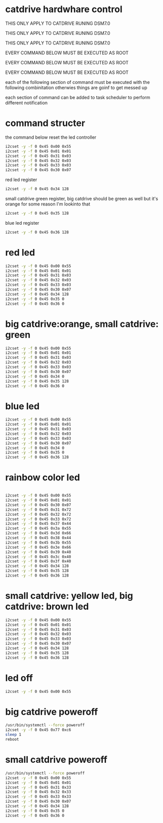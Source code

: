 # catdrive hardwhare control

THIS ONLY APPLY TO CATDRIVE RUNING DSM7.0

THIS ONLY APPLY TO CATDRIVE RUNING DSM7.0

THIS ONLY APPLY TO CATDRIVE RUNING DSM7.0


EVERY COMMAND BELOW MUST BE EXECUTED AS ROOT

EVERY COMMAND BELOW MUST BE EXECUTED AS ROOT

EVERY COMMAND BELOW MUST BE EXECUTED AS ROOT


each of the following section of command must be executed with the following combinitation otherwies things are goinf to get messed up

each section of command can be added to task scheduler to perform different notification

# command structer
the command below reset the led controller
```sh
i2cset -y -f 0 0x45 0x00 0x55
i2cset -y -f 0 0x45 0x01 0x01
i2cset -y -f 0 0x45 0x31 0x03
i2cset -y -f 0 0x45 0x32 0x03
i2cset -y -f 0 0x45 0x33 0x03
i2cset -y -f 0 0x45 0x30 0x07
```
red led register
```sh
i2cset -y -f 0 0x45 0x34 128
```
small catdrive green register, big catdrive should be green as well but it's orange for some reason I'm lookinto that
```sh
i2cset -y -f 0 0x45 0x35 128
```
blue led register
```sh
i2cset -y -f 0 0x45 0x36 128
```
# red led
```sh
i2cset -y -f 0 0x45 0x00 0x55
i2cset -y -f 0 0x45 0x01 0x01
i2cset -y -f 0 0x45 0x31 0x03
i2cset -y -f 0 0x45 0x32 0x03
i2cset -y -f 0 0x45 0x33 0x03
i2cset -y -f 0 0x45 0x30 0x07
i2cset -y -f 0 0x45 0x34 128
i2cset -y -f 0 0x45 0x35 0
i2cset -y -f 0 0x45 0x36 0
```
# big catdrive:orange, small catdrive: green
```sh
i2cset -y -f 0 0x45 0x00 0x55
i2cset -y -f 0 0x45 0x01 0x01
i2cset -y -f 0 0x45 0x31 0x03
i2cset -y -f 0 0x45 0x32 0x03
i2cset -y -f 0 0x45 0x33 0x03
i2cset -y -f 0 0x45 0x30 0x07
i2cset -y -f 0 0x45 0x34 0
i2cset -y -f 0 0x45 0x35 128
i2cset -y -f 0 0x45 0x36 0
```

# blue led
```sh
i2cset -y -f 0 0x45 0x00 0x55
i2cset -y -f 0 0x45 0x01 0x01
i2cset -y -f 0 0x45 0x31 0x03
i2cset -y -f 0 0x45 0x32 0x03
i2cset -y -f 0 0x45 0x33 0x03
i2cset -y -f 0 0x45 0x30 0x07
i2cset -y -f 0 0x45 0x34 0
i2cset -y -f 0 0x45 0x35 0
i2cset -y -f 0 0x45 0x36 128
```

# rainbow color led
```sh

i2cset -y -f 0 0x45 0x00 0x55
i2cset -y -f 0 0x45 0x01 0x01
i2cset -y -f 0 0x45 0x30 0x07
i2cset -y -f 0 0x45 0x31 0x72
i2cset -y -f 0 0x45 0x32 0x72
i2cset -y -f 0 0x45 0x33 0x72
i2cset -y -f 0 0x45 0x37 0x44
i2cset -y -f 0 0x45 0x3a 0x55
i2cset -y -f 0 0x45 0x3d 0x66
i2cset -y -f 0 0x45 0x38 0x44
i2cset -y -f 0 0x45 0x3b 0x55
i2cset -y -f 0 0x45 0x3e 0x66
i2cset -y -f 0 0x45 0x39 0x40
i2cset -y -f 0 0x45 0x3c 0x40
i2cset -y -f 0 0x45 0x3f 0x40
i2cset -y -f 0 0x45 0x34 128
i2cset -y -f 0 0x45 0x35 128
i2cset -y -f 0 0x45 0x36 128
```




# small catdrive: yellow led, big catdrive: brown led
```sh
i2cset -y -f 0 0x45 0x00 0x55
i2cset -y -f 0 0x45 0x01 0x01
i2cset -y -f 0 0x45 0x31 0x03
i2cset -y -f 0 0x45 0x32 0x03
i2cset -y -f 0 0x45 0x33 0x03
i2cset -y -f 0 0x45 0x30 0x07
i2cset -y -f 0 0x45 0x34 128
i2cset -y -f 0 0x45 0x35 128
i2cset -y -f 0 0x45 0x36 128
```

# led off
```sh
i2cset -y -f 0 0x45 0x00 0x55
```

# big catdrive poweroff
```sh
/usr/bin/systemctl --force poweroff
i2cset -y -f 0 0x45 0x77 0xc6
sleep 1
reboot
```

# small catdrive poweroff
```sh
/usr/bin/systemctl --force poweroff
i2cset -y -f 0 0x45 0x00 0x55
i2cset -y -f 0 0x45 0x01 0x01
i2cset -y -f 0 0x45 0x31 0x33
i2cset -y -f 0 0x45 0x32 0x33
i2cset -y -f 0 0x45 0x33 0x33
i2cset -y -f 0 0x45 0x30 0x07
i2cset -y -f 0 0x45 0x34 128
i2cset -y -f 0 0x45 0x35 0
i2cset -y -f 0 0x45 0x36 0
```

